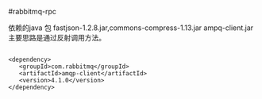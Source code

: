 #rabbitmq-rpc


 依赖的java 包 fastjson-1.2.8.jar,commons-compress-1.13.jar
 ampq-client.jar
 主要思路是通过反射调用方法。
 
 ```
 
<dependency>
    <groupId>com.rabbitmq</groupId>
    <artifactId>amqp-client</artifactId>
    <version>4.1.0</version>
</dependency>
```
